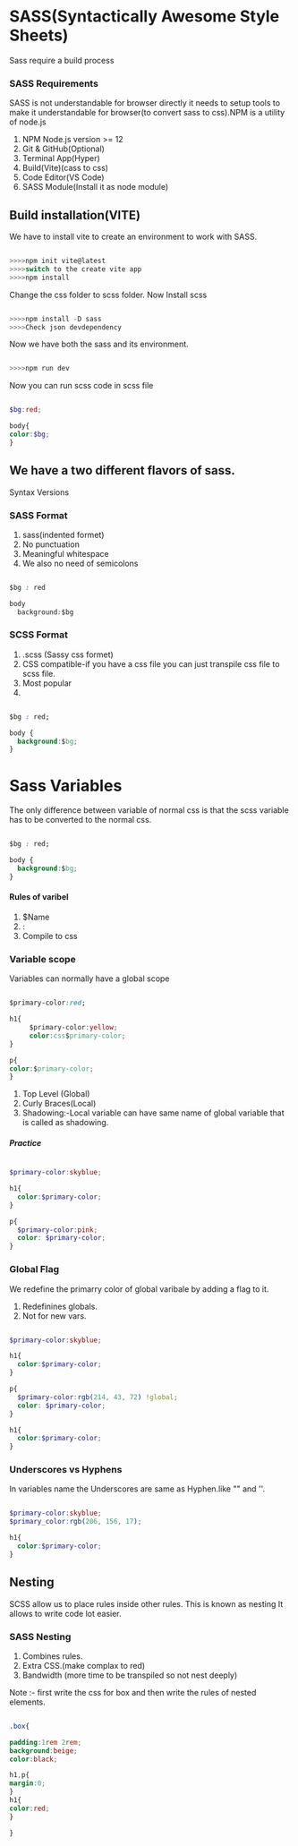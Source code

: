 # SASS(Syntactically Awesome Style Sheets)
Sass require a build process

### SASS Requirements
SASS is not understandable for browser directly it needs to setup tools to make it understandable for browser(to convert sass to css).NPM is a utility of node.js
1. NPM Node.js version >= 12
2. Git & GitHub(Optional)
3. Terminal App(Hyper)
4. Build(Vite)(cass to css)
5. Code Editor(VS Code)
6. SASS Module(Install it as node module)


## Build installation(VITE)
We have to install vite to create an environment to work with SASS.

```javascript

>>>>npm init vite@latest
>>>>switch to the create vite app
>>>>npm install

```

Change the css folder to scss folder.
Now Install scss

```javascript

>>>>npm install -D sass
>>>>Check json devdependency

```
Now we have both the sass and its environment.

```javascript

>>>>npm run dev

```
Now you can run scss code in scss file 

```scss

$bg:red;

body{
color:$bg;
}

```

## We have a two different flavors of sass.

Syntax Versions

### SASS Format
1. sass(indented formet)
2. No punctuation
3. Meaningful whitespace
4. We also no need of semicolons

```css

$bg : red

body
  background:$bg

```
### SCSS Format

1. .scss (Sassy css formet)
2. CSS compatible-if you have a css file you can just transpile css file to scss file.
3. Most popular
4.

```css

$bg : red;

body {
  background:$bg;
}

```

# Sass Variables
The only difference between variable of normal css is that the scss variable has to be converted to the normal css.


```css

$bg : red;

body {
  background:$bg;
}

```

#### Rules of varibel 

1. $Name
2. <variable>:<expression>
3. Compile to css

### Variable scope

Variables can normally have a global scope

```css

$primary-color:red;

h1{
     $primary-color:yellow;
     color:css$primary-color;
}

p{
color:$primary-color;
}

```


1. Top Level (Global)
2. Curly Braces(Local)
3. Shadowing:-Local variable can have same name of global variable that is called as shadowing.


##### Practice

```scss

$primary-color:skyblue;

h1{
  color:$primary-color;
}

p{
  $primary-color:pink;
  color: $primary-color;
}

```

### Global Flag
We redefine the primarry color of global varibale by adding a flag to it.

1. Redefinines globals.
2. Not for new vars.

```scss

$primary-color:skyblue;

h1{
  color:$primary-color;
}

p{
  $primary-color:rgb(214, 43, 72) !global;
  color: $primary-color;
}

h1{
  color:$primary-color;
}

```

### Underscores vs Hyphens
In variables name the Underscores are same as Hyphen.like "" and ''.

```scss

$primary-color:skyblue;
$primary_color:rgb(206, 156, 17);

h1{
  color:$primary-color;
}


```

## Nesting
SCSS allow us to place rules inside other rules.
This is known as nesting It allows to write code lot easier.

### SASS Nesting

1. Combines rules.
2. Extra CSS.(make complax to red)
3. Bandwidth (more time to be transpiled so not nest deeply)

Note :- first write the css for box and then write the rules of nested elements.

```scss

.box{

padding:1rem 2rem;
background:beige;
color:black;

h1,p{
margin:0;
}
h1{
color:red;
}

}

```













